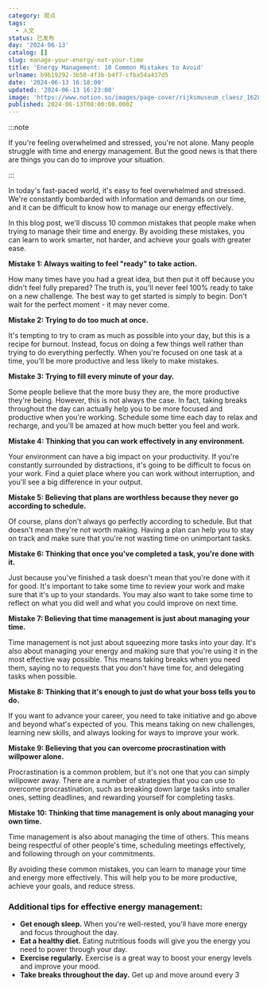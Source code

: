 ```yaml
---
category: 观点
tags:
  - 人文
status: 已发布
day: '2024-06-13'
catalog: []
slug: manage-your-energy-not-your-time
title: 'Energy Management: 10 Common Mistakes to Avoid'
urlname: b9b19292-3b50-4f3b-b4f7-cfba54a437d5
date: '2024-06-13 16:18:00'
updated: '2024-06-13 16:23:00'
image: 'https://www.notion.so/images/page-cover/rijksmuseum_claesz_1628.jpg'
published: 2024-06-13T08:00:00.000Z
---
```


:::note


If you're feeling overwhelmed and stressed, you're not alone. Many people struggle with time and energy management. But the good news is that there are things you can do to improve your situation.


:::


In today's fast-paced world, it's easy to feel overwhelmed and stressed. We're constantly bombarded with information and demands on our time, and it can be difficult to know how to manage our energy effectively.


In this blog post, we'll discuss 10 common mistakes that people make when trying to manage their time and energy. By avoiding these mistakes, you can learn to work smarter, not harder, and achieve your goals with greater ease.


**Mistake 1: Always waiting to feel "ready" to take action.**


How many times have you had a great idea, but then put it off because you didn't feel fully prepared? The truth is, you'll never feel 100% ready to take on a new challenge. The best way to get started is simply to begin. Don't wait for the perfect moment - it may never come.


**Mistake 2: Trying to do too much at once.**


It's tempting to try to cram as much as possible into your day, but this is a recipe for burnout. Instead, focus on doing a few things well rather than trying to do everything perfectly. When you're focused on one task at a time, you'll be more productive and less likely to make mistakes.


**Mistake 3: Trying to fill every minute of your day.**


Some people believe that the more busy they are, the more productive they're being. However, this is not always the case. In fact, taking breaks throughout the day can actually help you to be more focused and productive when you're working. Schedule some time each day to relax and recharge, and you'll be amazed at how much better you feel and work.


**Mistake 4: Thinking that you can work effectively in any environment.**


Your environment can have a big impact on your productivity. If you're constantly surrounded by distractions, it's going to be difficult to focus on your work. Find a quiet place where you can work without interruption, and you'll see a big difference in your output.


**Mistake 5: Believing that plans are worthless because they never go according to schedule.**


Of course, plans don't always go perfectly according to schedule. But that doesn't mean they're not worth making. Having a plan can help you to stay on track and make sure that you're not wasting time on unimportant tasks.


**Mistake 6: Thinking that once you've completed a task, you're done with it.**


Just because you've finished a task doesn't mean that you're done with it for good. It's important to take some time to review your work and make sure that it's up to your standards. You may also want to take some time to reflect on what you did well and what you could improve on next time.


**Mistake 7: Believing that time management is just about managing your time.**


Time management is not just about squeezing more tasks into your day. It's also about managing your energy and making sure that you're using it in the most effective way possible. This means taking breaks when you need them, saying no to requests that you don't have time for, and delegating tasks when possible.


**Mistake 8: Thinking that it's enough to just do what your boss tells you to do.**


If you want to advance your career, you need to take initiative and go above and beyond what's expected of you. This means taking on new challenges, learning new skills, and always looking for ways to improve your work.


**Mistake 9: Believing that you can overcome procrastination with willpower alone.**


Procrastination is a common problem, but it's not one that you can simply willpower away. There are a number of strategies that you can use to overcome procrastination, such as breaking down large tasks into smaller ones, setting deadlines, and rewarding yourself for completing tasks.


**Mistake 10: Thinking that time management is only about managing your own time.**


Time management is also about managing the time of others. This means being respectful of other people's time, scheduling meetings effectively, and following through on your commitments.


By avoiding these common mistakes, you can learn to manage your time and energy more effectively. This will help you to be more productive, achieve your goals, and reduce stress.


### **Additional tips for effective energy management:**

- **Get enough sleep.** When you're well-rested, you'll have more energy and focus throughout the day.
- **Eat a healthy diet.** Eating nutritious foods will give you the energy you need to power through your day.
- **Exercise regularly.** Exercise is a great way to boost your energy levels and improve your mood.
- **Take breaks throughout the day.** Get up and move around every 3

